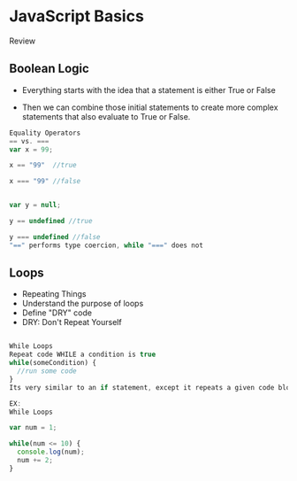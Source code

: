 # JavaScript Basics

 Review

 ## Boolean Logic
* Everything starts with the idea that a statement is either True or False

* Then we can combine those initial statements to create more complex statements that also evaluate to True or False.

``` JavaScript
Equality Operators
== vs. ===
var x = 99;

x == "99"  //true

x === "99" //false


var y = null;

y == undefined //true

y === undefined //false
"==" performs type coercion, while "===" does not

```

## Loops

* Repeating Things
* Understand the purpose of loops
* Define "DRY" code
* DRY: Don't Repeat Yourself

``` JavaScript

While Loops
Repeat code WHILE a condition is true
while(someCondition) {
  //run some code
}
Its very similar to an if statement, except it repeats a given code block instead of just running it once

EX:
While Loops

var num = 1;

while(num <= 10) {
  console.log(num);
  num += 2;
}

```
